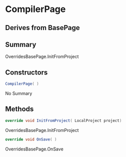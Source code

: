 # CompilerPage

## Derives from BasePage

## Summary

OverridesBasePage.InitFromProject
## Constructors

```c#
CompilerPage( ) 
```
No Summary
## Methods

```c#
override void InitFromProject( LocalProject project) 
```
OverridesBasePage.InitFromProject
```c#
override void OnSave( ) 
```
OverridesBasePage.OnSave
